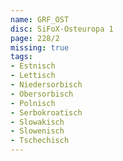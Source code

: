 ```yaml
---
name: GRF_OST
disc: SiFoX-Osteuropa 1
page: 228/2
missing: true
tags:
- Estnisch
- Lettisch
- Niedersorbisch
- Obersorbisch
- Polnisch
- Serbokroatisch
- Slowakisch
- Slowenisch
- Tschechisch
---
```


